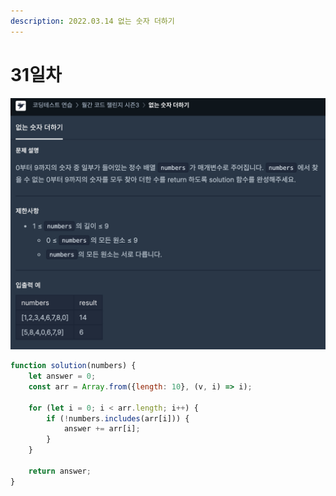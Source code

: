 ```yaml
---
description: 2022.03.14 없는 숫자 더하기
---
```


# 31일차

![](<../.gitbook/assets/E7383DAC-7DBF-4185-B847-CD931B4B53D3 (1).png>)



```javascript
function solution(numbers) {
    let answer = 0;
    const arr = Array.from({length: 10}, (v, i) => i);

    for (let i = 0; i < arr.length; i++) {
        if (!numbers.includes(arr[i])) {
            answer += arr[i];
        }
    }
    
    return answer;
}
```
